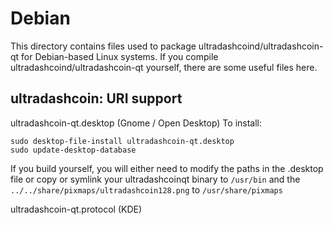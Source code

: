 
Debian
====================
This directory contains files used to package ultradashcoind/ultradashcoin-qt
for Debian-based Linux systems. If you compile ultradashcoind/ultradashcoin-qt yourself, there are some useful files here.

## ultradashcoin: URI support ##


ultradashcoin-qt.desktop  (Gnome / Open Desktop)
To install:

	sudo desktop-file-install ultradashcoin-qt.desktop
	sudo update-desktop-database

If you build yourself, you will either need to modify the paths in
the .desktop file or copy or symlink your ultradashcoinqt binary to `/usr/bin`
and the `../../share/pixmaps/ultradashcoin128.png` to `/usr/share/pixmaps`

ultradashcoin-qt.protocol (KDE)

